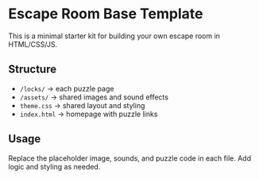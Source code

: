 # Escape Room Base Template

This is a minimal starter kit for building your own escape room in HTML/CSS/JS.

## Structure

- `/locks/` → each puzzle page
- `/assets/` → shared images and sound effects
- `theme.css` → shared layout and styling
- `index.html` → homepage with puzzle links

## Usage

Replace the placeholder image, sounds, and puzzle code in each file. Add logic and styling as needed.
